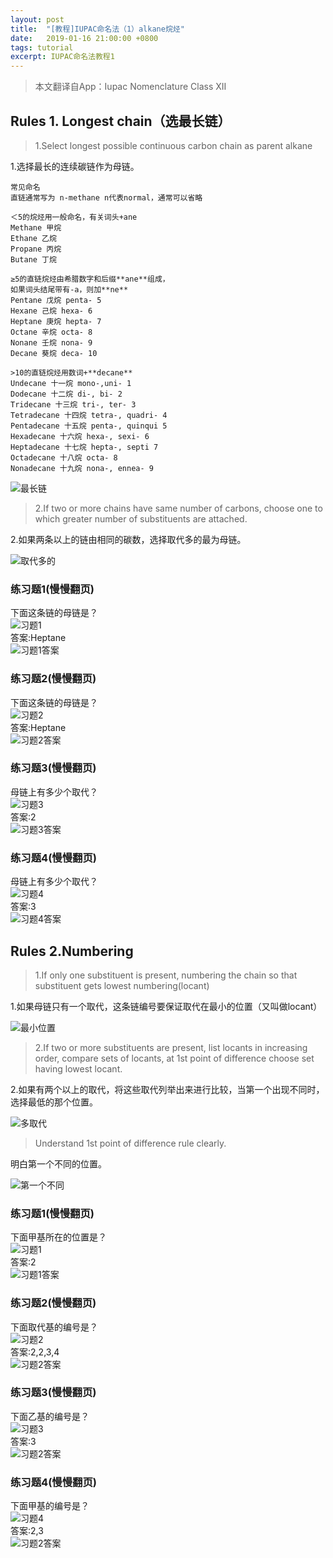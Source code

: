 ```yaml
---
layout: post
title:  "[教程]IUPAC命名法（1）alkane烷烃"
date:   2019-01-16 21:00:00 +0800
tags: tutorial
excerpt: IUPAC命名法教程1
---
```


> 本文翻译自App：Iupac Nomenclature Class XII

## Rules 1. Longest chain（选最长链）

> 1.Select longest possible continuous carbon chain as parent alkane

1.选择最长的连续碳链作为母链。  

```
常见命名
直链通常写为 n-methane n代表normal，通常可以省略

＜5的烷烃用一般命名，有关词头+ane
Methane 甲烷
Ethane 乙烷 
Propane 丙烷 
Butane 丁烷 

≥5的直链烷烃由希腊数字和后缀**ane**组成，
如果词头结尾带有-a，则加**ne**
Pentane 戊烷 penta- 5
Hexane 己烷 hexa- 6
Heptane 庚烷 hepta- 7
Octane 辛烷 octa- 8
Nonane 壬烷 nona- 9
Decane 葵烷 deca- 10

>10的直链烷烃用数词+**decane**
Undecane 十一烷 mono-,uni- 1
Dodecane 十二烷 di-, bi- 2
Tridecane 十三烷 tri-, ter- 3
Tetradecane 十四烷 tetra-, quadri- 4
Pentadecane 十五烷 penta-, quinqui 5
Hexadecane 十六烷 hexa-, sexi- 6
Heptadecane 十七烷 hepta-, septi 7
Octadecane 十八烷 octa- 8
Nonadecane 十九烷 nona-, ennea- 9
```

![最长链][01]

> 2.If two or more chains have same number of carbons, choose one to which greater number of substituents are attached.

2.如果两条以上的链由相同的碳数，选择取代多的最为母链。

![取代多的][02]

### 练习题1(慢慢翻页)  
下面这条链的母链是？  
![习题1][03]  
答案:Heptane  
![习题1答案][04]

### 练习题2(慢慢翻页)  
下面这条链的母链是？  
![习题2][05]  
答案:Heptane  
![习题2答案][06]

### 练习题3(慢慢翻页)  
母链上有多少个取代？  
![习题3][07]  
答案:2  
![习题3答案][08]

### 练习题4(慢慢翻页)  
母链上有多少个取代？  
![习题4][09]  
答案:3  
![习题4答案][10]

## Rules 2.Numbering

> 1.If only one substituent is present, numbering the chain so that substituent gets lowest numbering(locant)

1.如果母链只有一个取代，这条链编号要保证取代在最小的位置（又叫做locant）

![最小位置][11]

> 2.If two or more substituents are present, list locants in increasing order, compare sets of locants, at 1st point of difference choose set having lowest locant.

2.如果有两个以上的取代，将这些取代列举出来进行比较，当第一个出现不同时，选择最低的那个位置。

![多取代][12]

> Understand 1st point of difference rule clearly.

明白第一个不同的位置。

![第一个不同][13]

### 练习题1(慢慢翻页)  
下面甲基所在的位置是？  
![习题1][14]  
答案:2  
![习题1答案][15]

### 练习题2(慢慢翻页)  
下面取代基的编号是？  
![习题2][16]  
答案:2,2,3,4  
![习题2答案][17]

### 练习题3(慢慢翻页)  
下面乙基的编号是？  
![习题3][18]  
答案:3  
![习题2答案][19]

### 练习题4(慢慢翻页)  
下面甲基的编号是？  
![习题4][20]  
答案:2,3  
![习题2答案][21]

[01]: /assets/images/20190116/01.jpg
[02]: /assets/images/20190116/02.jpg
[03]: /assets/images/20190116/03.jpg
[04]: /assets/images/20190116/04.jpg
[05]: /assets/images/20190116/05.jpg
[06]: /assets/images/20190116/06.jpg
[07]: /assets/images/20190116/07.jpg
[08]: /assets/images/20190116/08.jpg
[09]: /assets/images/20190116/09.jpg
[10]: /assets/images/20190116/10.jpg
[11]: /assets/images/20190116/11.jpg
[12]: /assets/images/20190116/12.jpg
[13]: /assets/images/20190116/13.jpg
[14]: /assets/images/20190116/14.jpg
[15]: /assets/images/20190116/15.jpg
[16]: /assets/images/20190116/16.jpg
[17]: /assets/images/20190116/17.jpg
[18]: /assets/images/20190116/18.jpg
[19]: /assets/images/20190116/19.jpg
[20]: /assets/images/20190116/20.jpg
[21]: /assets/images/20190116/21.jpg
